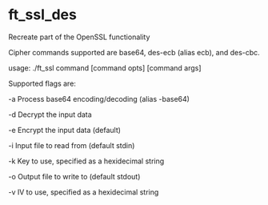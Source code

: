 # ft_ssl_des
Recreate part of the OpenSSL functionality

Cipher commands supported are base64, des-ecb (alias ecb), and des-cbc.

usage: ./ft_ssl command [command opts] [command args]

Supported flags are: 

-a          Process base64 encoding/decoding (alias -base64)

-d          Decrypt the input data

-e          Encrypt the input data (default)

-i          Input file to read from (default stdin)

-k          Key to use, specified as a hexidecimal string

-o          Output file to write to (default stdout)

-v          IV to use, specified as a hexidecimal string
